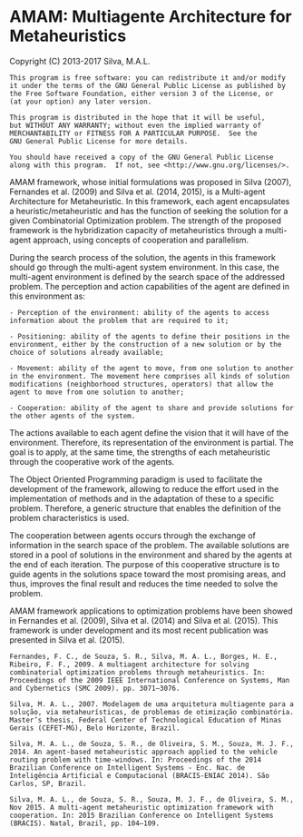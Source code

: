 # AMAM: Multiagente Architecture for Metaheuristics
Copyright (C) 2013-2017 Silva, M.A.L.
 
    This program is free software: you can redistribute it and/or modify
    it under the terms of the GNU General Public License as published by
    the Free Software Foundation, either version 3 of the License, or
    (at your option) any later version.

    This program is distributed in the hope that it will be useful,
    but WITHOUT ANY WARRANTY; without even the implied warranty of
    MERCHANTABILITY or FITNESS FOR A PARTICULAR PURPOSE.  See the
    GNU General Public License for more details.

    You should have received a copy of the GNU General Public License
    along with this program.  If not, see <http://www.gnu.org/licenses/>.
 


AMAM framework, whose initial formulations was proposed in Silva (2007), Fernandes et al. (2009) and Silva et al. (2014, 2015), is a Multi-agent Architecture for Metaheuristic. In this framework, each agent encapsulates a heuristic/metaheuristic and has the function of seeking the solution for a given Combinatorial Optimization problem. The strength of the proposed framework is the hybridization capacity of metaheuristics through a multi-agent approach, using concepts of cooperation and parallelism.

During the search process of the solution, the agents in this framework should go through the multi-agent system environment. In this case, the multi-agent environment is defined by the search space of the addressed problem. The perception and action capabilities of the agent are defined in this environment as:

    - Perception of the environment: ability of the agents to access information about the problem that are required to it;

    - Positioning: ability of the agents to define their positions in the environment, either by the construction of a new solution or by the choice of solutions already available;

    - Movement: ability of the agent to move, from one solution to another in the environment. The movement here comprises all kinds of solution modifications (neighborhood structures, operators) that allow the agent to move from one solution to another;

    - Cooperation: ability of the agent to share and provide solutions for the other agents of the system.

The actions available to each agent define the vision that it will have of the environment. Therefore, its representation of the environment is partial. The goal is to apply, at the same time, the strengths of each metaheuristic through the cooperative work of the agents.

The Object Oriented Programming paradigm is used to facilitate the development of the framework, allowing to reduce the effort used in the implementation of methods and in the adaptation of these to a specific problem. Therefore, a generic structure that enables the definition of the problem characteristics is used.

The cooperation between agents occurs through the exchange of information in the search space of the problem. The available solutions are stored in a pool of solutions in the environment and shared by the agents at the end of each iteration. The purpose of this cooperative structure is to guide agents in the solutions space toward the most promising areas, and thus, improves the final result and reduces the time needed to solve the problem.

AMAM framework applications to optimization problems have been showed in Fernandes et al. (2009), Silva et al. (2014) and Silva et al. (2015). This framework is under development and its most recent publication was presented in Silva et al. (2015).


    Fernandes, F. C., de Souza, S. R., Silva, M. A. L., Borges, H. E., Ribeiro, F. F., 2009. A multiagent architecture for solving combinatorial optimization problems through metaheuristics. In: Proceedings of the 2009 IEEE International Conference on Systems, Man and Cybernetics (SMC 2009). pp. 3071–3076.

    Silva, M. A. L., 2007. Modelagem de uma arquitetura multiagente para a solução, via metaheurísticas, de problemas de otimização combinatória. Master’s thesis, Federal Center of Technological Education of Minas Gerais (CEFET-MG), Belo Horizonte, Brazil. 

    Silva, M. A. L., de Souza, S. R., de Oliveira, S. M., Souza, M. J. F., 2014. An agent-based metaheuristic approach applied to the vehicle routing problem with time-windows. In: Proceedings of the 2014 Brazilian Conference on Intelligent Systems - Enc. Nac. de Inteligência Artificial e Computacional (BRACIS-ENIAC 2014). São Carlos, SP, Brazil.

    Silva, M. A. L., de Souza, S. R., Souza, M. J. F., de Oliveira, S. M., Nov 2015. A multi-agent metaheuristic optimization framework with
    cooperation. In: 2015 Brazilian Conference on Intelligent Systems (BRACIS). Natal, Brazil, pp. 104–109.
